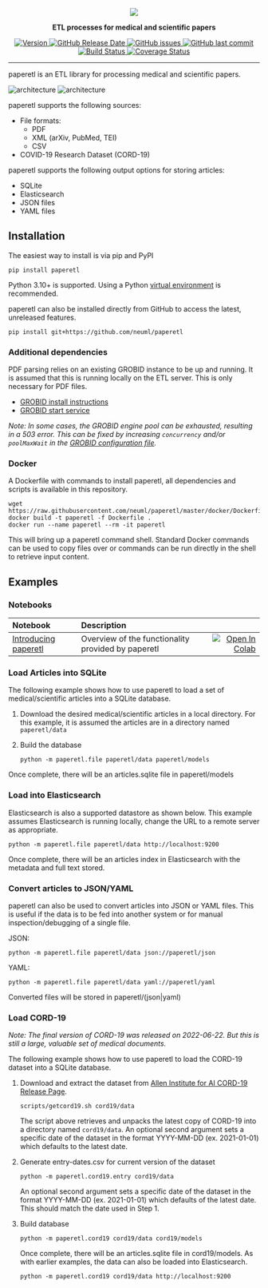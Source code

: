 <p align="center">
    <img src="https://raw.githubusercontent.com/neuml/paperetl/master/logo.png"/>
</p>

<p align="center">
    <b>ETL processes for medical and scientific papers</b>
</p>

<p align="center">
    <a href="https://github.com/neuml/paperetl/releases">
        <img src="https://img.shields.io/github/release/neuml/paperetl.svg?style=flat&color=success" alt="Version"/>
    </a>
    <a href="https://github.com/neuml/paperetl/releases">
        <img src="https://img.shields.io/github/release-date/neuml/paperetl.svg?style=flat&color=blue" alt="GitHub Release Date"/>
    </a>
    <a href="https://github.com/neuml/paperetl/issues">
        <img src="https://img.shields.io/github/issues/neuml/paperetl.svg?style=flat&color=success" alt="GitHub issues"/>
    </a>
    <a href="https://github.com/neuml/paperetl">
        <img src="https://img.shields.io/github/last-commit/neuml/paperetl.svg?style=flat&color=blue" alt="GitHub last commit"/>
    </a>
    <a href="https://github.com/neuml/paperetl/actions?query=workflow%3Abuild">
        <img src="https://github.com/neuml/paperetl/workflows/build/badge.svg" alt="Build Status"/>
    </a>
    <a href="https://coveralls.io/github/neuml/paperetl?branch=master">
        <img src="https://img.shields.io/coverallsCoverage/github/neuml/paperetl" alt="Coverage Status">
    </a>
</p>

-------------------------------------------------------------------------------------------------------------------------------------------------------

paperetl is an ETL library for processing medical and scientific papers.

![architecture](https://raw.githubusercontent.com/neuml/paperetl/master/images/architecture.png#gh-light-mode-only)
![architecture](https://raw.githubusercontent.com/neuml/paperetl/master/images/architecture-dark.png#gh-dark-mode-only)

paperetl supports the following sources:

- File formats:
    - PDF
    - XML (arXiv, PubMed, TEI)
    - CSV
- COVID-19 Research Dataset (CORD-19)

paperetl supports the following output options for storing articles:

- SQLite
- Elasticsearch
- JSON files
- YAML files

## Installation

The easiest way to install is via pip and PyPI

```
pip install paperetl
```

Python 3.10+ is supported. Using a Python [virtual environment](https://docs.python.org/3/library/venv.html) is recommended.

paperetl can also be installed directly from GitHub to access the latest, unreleased features.

```
pip install git+https://github.com/neuml/paperetl
```

### Additional dependencies

PDF parsing relies on an existing GROBID instance to be up and running. It is assumed that this is running locally on the ETL server. This is only
necessary for PDF files.

- [GROBID install instructions](https://grobid.readthedocs.io/en/latest/Install-Grobid/)
- [GROBID start service](https://grobid.readthedocs.io/en/latest/Grobid-service/)

_Note: In some cases, the GROBID engine pool can be exhausted, resulting in a 503 error. This can be fixed by increasing `concurrency` and/or `poolMaxWait` in the [GROBID configuration file](https://grobid.readthedocs.io/en/latest/Configuration/#service-configuration)._

### Docker

A Dockerfile with commands to install paperetl, all dependencies and scripts is available in this repository.

```
wget https://raw.githubusercontent.com/neuml/paperetl/master/docker/Dockerfile
docker build -t paperetl -f Dockerfile .
docker run --name paperetl --rm -it paperetl
```

This will bring up a paperetl command shell. Standard Docker commands can be used to copy files over or commands can be run directly in the shell to retrieve input content.

## Examples

### Notebooks

| Notebook  | Description  |       |
|:----------|:-------------|------:|
| [Introducing paperetl](https://github.com/neuml/paperetl/blob/master/examples/01_Introducing_paperetl.ipynb) | Overview of the functionality provided by paperetl | [![Open In Colab](https://colab.research.google.com/assets/colab-badge.svg)](https://colab.research.google.com/github/neuml/paperetl/blob/master/examples/01_Introducing_paperetl.ipynb) |

### Load Articles into SQLite

The following example shows how to use paperetl to load a set of medical/scientific articles into a SQLite database.

1. Download the desired medical/scientific articles in a local directory. For this example, it is assumed the articles are in a directory named `paperetl/data`

2. Build the database

    ```
    python -m paperetl.file paperetl/data paperetl/models
    ```

Once complete, there will be an articles.sqlite file in paperetl/models

### Load into Elasticsearch

Elasticsearch is also a supported datastore as shown below. This example assumes Elasticsearch is running locally, change the URL to a remote server as appropriate.

```
python -m paperetl.file paperetl/data http://localhost:9200
```

Once complete, there will be an articles index in Elasticsearch with the metadata and full text stored.

### Convert articles to JSON/YAML

paperetl can also be used to convert articles into JSON or YAML files. This is useful if the data is to be fed into another system or for manual inspection/debugging of a single file.

JSON:

```
python -m paperetl.file paperetl/data json://paperetl/json
```

YAML:

```
python -m paperetl.file paperetl/data yaml://paperetl/yaml
```

Converted files will be stored in paperetl/(json|yaml)

### Load CORD-19

_Note: The final version of CORD-19 was released on 2022-06-22. But this is still a large, valuable set of medical documents._

The following example shows how to use paperetl to load the CORD-19 dataset into a SQLite database.

1. Download and extract the dataset from [Allen Institute for AI CORD-19 Release Page](https://ai2-semanticscholar-cord-19.s3-us-west-2.amazonaws.com/historical_releases.html).

    ```
    scripts/getcord19.sh cord19/data
    ```

    The script above retrieves and unpacks the latest copy of CORD-19 into a directory named `cord19/data`. An optional second argument sets a specific date of the dataset in the format YYYY-MM-DD (ex. 2021-01-01) which defaults to the latest date.

2. Generate entry-dates.csv for current version of the dataset

    ```
    python -m paperetl.cord19.entry cord19/data
    ```

    An optional second argument sets a specific date of the dataset in the format YYYY-MM-DD (ex. 2021-01-01) which defaults of the latest
    date. This should match the date used in Step 1.

3. Build database

    ```
    python -m paperetl.cord19 cord19/data cord19/models
    ```

    Once complete, there will be an articles.sqlite file in cord19/models. As with earlier examples, the data can also be loaded into Elasticsearch.

    ```
    python -m paperetl.cord19 cord19/data http://localhost:9200
    ```
